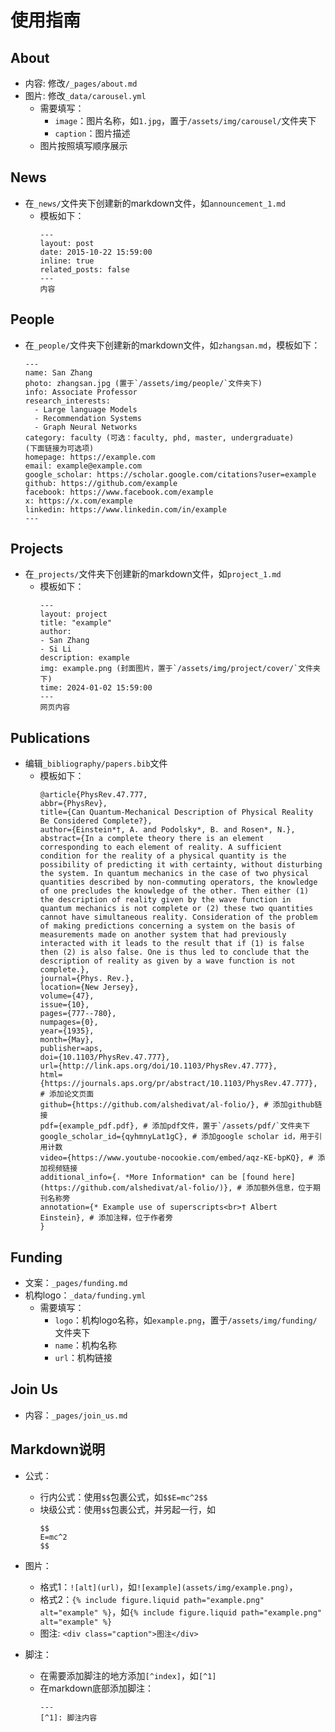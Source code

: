 # 使用指南

## About

- 内容: 修改`/_pages/about.md`
- 图片: 修改`_data/carousel.yml`
  - 需要填写：
    - `image`：图片名称，如`1.jpg`，置于`/assets/img/carousel/`文件夹下
    - `caption`：图片描述
  - 图片按照填写顺序展示

## News

- 在`_news/`文件夹下创建新的markdown文件，如`announcement_1.md`
  - 模板如下：
    ```
    ---
    layout: post
    date: 2015-10-22 15:59:00
    inline: true
    related_posts: false
    ---
    内容
    ```

## People

- 在`_people/`文件夹下创建新的markdown文件，如`zhangsan.md`，模板如下：
  ```
  ---
  name: San Zhang
  photo: zhangsan.jpg (置于`/assets/img/people/`文件夹下)
  info: Associate Professor
  research_interests:
    - Large language Models
    - Recommendation Systems
    - Graph Neural Networks
  category: faculty (可选：faculty, phd, master, undergraduate)
  (下面链接为可选项)
  homepage: https://example.com
  email: example@example.com
  google_scholar: https://scholar.google.com/citations?user=example
  github: https://github.com/example
  facebook: https://www.facebook.com/example
  x: https://x.com/example
  linkedin: https://www.linkedin.com/in/example
  ---
  ```

## Projects

- 在`_projects/`文件夹下创建新的markdown文件，如`project_1.md`
  - 模板如下：
    ```
    ---
    layout: project
    title: "example"
    author:
    - San Zhang
    - Si Li
    description: example
    img: example.png (封面图片，置于`/assets/img/project/cover/`文件夹下)
    time: 2024-01-02 15:59:00
    ---
    网页内容
    ```

## Publications

- 编辑`_bibliography/papers.bib`文件
  - 模板如下：
    ```
    @article{PhysRev.47.777,
    abbr={PhysRev},
    title={Can Quantum-Mechanical Description of Physical Reality Be Considered Complete?},
    author={Einstein*†, A. and Podolsky*, B. and Rosen*, N.},
    abstract={In a complete theory there is an element corresponding to each element of reality. A sufficient condition for the reality of a physical quantity is the possibility of predicting it with certainty, without disturbing the system. In quantum mechanics in the case of two physical quantities described by non-commuting operators, the knowledge of one precludes the knowledge of the other. Then either (1) the description of reality given by the wave function in quantum mechanics is not complete or (2) these two quantities cannot have simultaneous reality. Consideration of the problem of making predictions concerning a system on the basis of measurements made on another system that had previously interacted with it leads to the result that if (1) is false then (2) is also false. One is thus led to conclude that the description of reality as given by a wave function is not complete.},
    journal={Phys. Rev.},
    location={New Jersey},
    volume={47},
    issue={10},
    pages={777--780},
    numpages={0},
    year={1935},
    month={May},
    publisher=aps,
    doi={10.1103/PhysRev.47.777},
    url={http://link.aps.org/doi/10.1103/PhysRev.47.777},
    html={https://journals.aps.org/pr/abstract/10.1103/PhysRev.47.777}, # 添加论文页面
    github={https://github.com/alshedivat/al-folio/}, # 添加github链接
    pdf={example_pdf.pdf}, # 添加pdf文件，置于`/assets/pdf/`文件夹下
    google_scholar_id={qyhmnyLat1gC}, # 添加google scholar id，用于引用计数
    video={https://www.youtube-nocookie.com/embed/aqz-KE-bpKQ}, # 添加视频链接
    additional_info={. *More Information* can be [found here](https://github.com/alshedivat/al-folio/)}, # 添加额外信息，位于期刊名称旁
    annotation={* Example use of superscripts<br>† Albert Einstein}, # 添加注释，位于作者旁
    }
    ```

## Funding

- 文案：`_pages/funding.md`
- 机构logo：`_data/funding.yml`
  - 需要填写：
    - `logo`：机构logo名称，如`example.png`，置于`/assets/img/funding/`文件夹下
    - `name`：机构名称
    - `url`：机构链接

## Join Us

- 内容：`_pages/join_us.md`

## Markdown说明

- 公式：
  - 行内公式：使用`$$`包裹公式，如`$$E=mc^2$$`
  - 块级公式：使用`$$`包裹公式，并另起一行，如
    ```
    $$
    E=mc^2
    $$
    ```
- 图片：

  - 格式1：`![alt](url)`，如`![example](assets/img/example.png)`，
  - 格式2：`{% include figure.liquid path="example.png" alt="example" %}`，如`{% include figure.liquid path="example.png" alt="example" %}`
  - 图注: `<div class="caption">图注</div>`

- 脚注：
  - 在需要添加脚注的地方添加`[^index]`，如`[^1]`
  - 在markdown底部添加脚注：
    ```
    ---
    [^1]: 脚注内容
    ```
